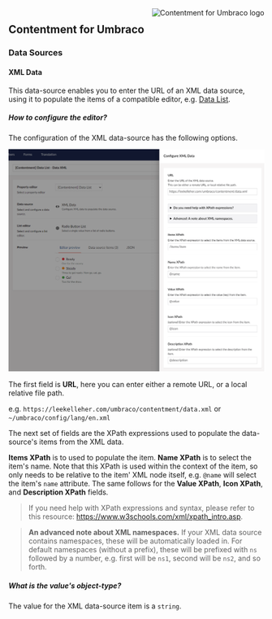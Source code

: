 <img src="../assets/img/logo.png" alt="Contentment for Umbraco logo" title="A state of Umbraco happiness." height="130" align="right">

## Contentment for Umbraco

### Data Sources

#### XML Data

This data-source enables you to enter the URL of an XML data source, using it to populate the items of a compatible editor, e.g. [Data List](../editors/data-list.md).


##### How to configure the editor?

The configuration of the XML data-source has the following options.

![Configuration Editor for XML Data](data-source--xml--configuration-editor-01.png)

The first field is **URL**, here you can enter either a remote URL, or a local relative file path.

e.g. `https://leekelleher.com/umbraco/contentment/data.xml` or `~/umbraco/config/lang/en.xml`

The next set of fields are the XPath expressions used to populate the data-source's items from the XML data.

**Items XPath** is to used to populate the item. **Name XPath** is to select the item's name. Note that this XPath is used within the context of the item, so only needs to be relative to the item' XML node itself, e.g. `@name` will select the item's `name` attribute. The same follows for the **Value XPath**, **Icon XPath**, and **Description XPath** fields.

> If you need help with XPath expressions and syntax, please refer to this resource: <https://www.w3schools.com/xml/xpath_intro.asp>.

> **An advanced note about XML namespaces.** If your XML data source contains namespaces, these will be automatically loaded in. For default namespaces (without a prefix), these will be prefixed with `ns` followed by a number, e.g. first will be `ns1`, second will be `ns2`, and so forth.


##### What is the value's object-type?

The value for the XML data-source item is a `string`.

